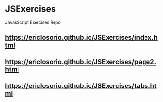# JSExercises
JavasScript Exercises Repo

## https://ericlosorio.github.io/JSExercises/index.html
## https://ericlosorio.github.io/JSExercises/page2.html
## https://ericlosorio.github.io/JSExercises/tabs.html
